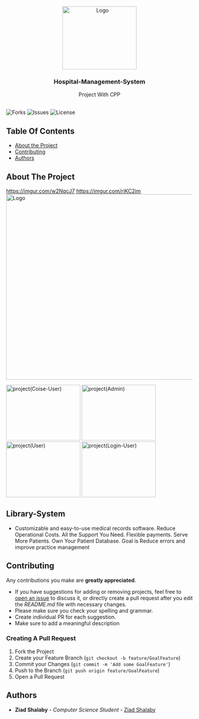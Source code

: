 
<br/>
<p align="center">
  <a href="https://github.com/ZeadShalaby/Hospital-Management-System">
    <img src="https://i.imgur.com/SHAeEBd.png" alt="Logo" width="200" height="170">
  </a>

<h3 align="center">Hospital-Management-System</h3>

  <p align="center">
    Project With CPP
    <br/>
    <br/>
  </p>


![Forks](https://img.shields.io/github/forks/ZeadShalaby/Hospital-Management-System?style=social) ![Issues](https://img.shields.io/github/issues/ZeadShalaby/Hospital-Management-System) ![License](https://img.shields.io/github/license/ZeadShalaby/Hospital-Management-System)

## Table Of Contents

* [About the Project](#about-the-project)
* [Contributing](#contributing)
* [Authors](#authors)

## About The Project

https://imgur.com/w2NqcJ7
https://imgur.com/riKC2jm
 <img src="https://i.imgur.com/w2NqcJ7.png" alt="Logo" width="900" height="500">
 <br/>
<p >
 <img src="https://i.imgur.com/z96h1vb.png" alt="project(Coise-User)" width="200" height="150">
 <img src="https://i.imgur.com/6Xxnqhv.png" alt="project(Admin)" width="200" height="150">
 <img src="https://i.imgur.com/JE3vHEI.png" alt="project(User)" width="200" height="150">
 <img src="https://i.imgur.com/UKpjKbc.png" alt="project(Login-User)" width="200" height="150">
</p>

## Library-System
* Customizable and easy-to-use medical records software. Reduce Operational Costs. All the Support You Need. Flexible payments. Serve More Patients. Own Your Patient Database. Goal is Reduce errors and improve practice management


## Contributing

Any contributions you make are **greatly appreciated**.

* If you have suggestions for adding or removing projects, feel free
  to [open an issue](https://github.com/ZeadShalaby/Hospital-Management-System/issues/new) to discuss it, or directly
  create a pull request after you edit the *README.md* file with necessary changes.
* Please make sure you check your spelling and grammar.
* Create individual PR for each suggestion.
* Make sure to add a meaningful description

### Creating A Pull Request

1. Fork the Project
2. Create your Feature Branch (`git checkout -b feature/GoalFeature`)
3. Commit your Changes (`git commit -m 'Add some GoalFeature'`)
4. Push to the Branch (`git push origin feature/GoalFeature`)
5. Open a Pull Request

## Authors

* **Ziad Shalaby** - *Computer Science Student* - [Ziad Shalaby](https://github.com/ZeadShalaby)


